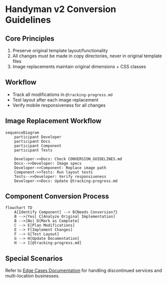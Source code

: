 # Handyman v2 Conversion Guidelines

## Core Principles
1. Preserve original template layout/functionality
2. All changes must be made in copy directories, never in original template files
3. Image replacements maintain original dimensions + CSS classes

## Workflow
- Track all modifications in `@tracking-progress.md`
- Test layout after each image replacement
- Verify mobile responsiveness for all changes

## Image Replacement Workflow
```mermaid
sequenceDiagram
    participant Developer
    participant Docs
    participant Component
    participant Tests
    
    Developer->>Docs: Check CONVERSION_GUIDELINES.md
    Docs-->>Developer: Image specs
    Developer->>Component: Replace image path
    Component->>Tests: Run layout tests
    Tests-->>Developer: Verify responsiveness
    Developer->>Docs: Update @tracking-progress.md
```

## Component Conversion Process
```mermaid
flowchart TD
    A[Identify Component] --> B{Needs Conversion?}
    B -->|Yes| C[Analyze Original Implementation]
    B -->|No| D[Mark as Complete]
    C --> E[Plan Modifications]
    E --> F[Implement Changes]
    F --> G[Test Layout]
    G --> H[Update Documentation]
    H --> I[@tracking-progress.md]

```

## Special Scenarios
Refer to [Edge Cases Documentation](cci:7://file:///C:/Users/IvoD/repos/lead-gen-handyman/handyman-v2/documentation/edge-cases.md) for handling discontinued services and multi-location businesses.
